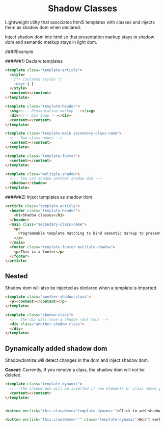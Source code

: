 <div align="center">
  <h1>Shadow Classes</h1>
</div>

Lightweight utilty that associates html5 templates with classes 
and injects them as shadow dom when declared.

Inject shadow dom into html so that presentation markup stays 
in shadow dom and semantic markup stays in light dom.

####Example

######1) Declare templates

```html
<template class="template-article">
  <style>
    /** Isolated styles */
    :host { }
  </style>
  <content></content>
</template>

<template class="template-header">
  <svg><!-- Presentation markup --></svg>
  <div><!-- Div Soup --></div>
  <content></content>
</template>

<template class="template-main secondary-class-name">
  <!-- Two class names -->
  <content></content>
</template>

<template class="template-footer">
  <content></content>
</template>

<template class="multiple-shadow">
  <!-- You can shadow another shadow dom -->
  <shadow></shadow>
</template>
```

######2) Inject templates as shadow dom

```html
<article class="template-article">
  <header class="template-header">
    <h1>Shadow classes</h1>
  </header>
  <main class="secondary-class-name">
    <p>
      Programmable template matching to bind semantic markup to presentation markup.
    </p>
  </main>
  <footer class="template-footer multiple-shadow">
    <p>This is a footer</p>
  </footer>
</article>
```

Nested
------

Shadow dom will also be injected as declared when a template is imported.

```html
<template class="another-shadow-class">
  <p><content></content></p>
</template>

<template class="shadow-class">
  <!-- The div will have a shadow root too! -->
  <div class="another-shadow-class">
  </div>
</template>
```

Dynamically added shadow dom
----------------------------

Shadowdomize will detect changes in the dom and inject shadow dom.

**Caveat:**
Currently, if you remove a class, the shadow dom will not be deleted.

```html
<template class="template-dynamic">
  <!-- The shadow dom will be inserted if new elements or class names get added -->
  <content></content>
</template>


<button onclick="this.className='template-dynamic'">Click to add shadow dom</button>

<button onclick="this.className=''" class="template-dynamic">Won't work</button>
```

